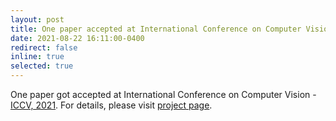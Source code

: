 ```yaml
---
layout: post
title: One paper accepted at International Conference on Computer Vision (ICCV).
date: 2021-08-22 16:11:00-0400
redirect: false
inline: true
selected: true
---
```


One paper got accepted at International Conference on Computer Vision - [ICCV, 2021](https://iccv2021.thecvf.com/home). For details, please visit [project page](https://awaisrauf.github.io/robust_uda).




